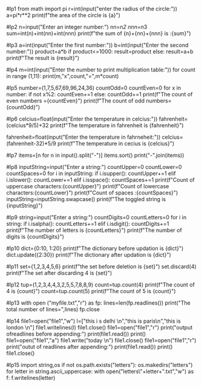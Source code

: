#lp1 
from math import pi
r=int(input("enter the radius of the circle:"))
a=pi*r**2
print(f"the area of the circle is {a}")


#lp2
n=input("Enter an integer number:")
nn=n*2
nnn=n*3
sum=int(n)+int(nn)+int(nnn)
print(f"the sum of {n}+{nn}+{nnn} is :{sum}")


#lp3
a=int(input("Enter the first number:"))
b=int(input("Enter the second number:"))
product=a*b
if product<=1000:
    result=product
else:
    result=a+b
print(f"The result is {result}")


#lp4
m=int(input("Enter the number to print multiplication table:"))
for count in range (1,11):
    print(m,"x",count,"=",m*count)


#lp5
number=(1,7,5,67,69,96,24,36)
countOdd=0
countEven=0
for x in number:
    if not x%2:
        countEven+=1
    else:
        countOdd+=1
print(f"The count of even numbers ={countEven}")
print(f"The count of odd numbers={countOdd}")


#lp6
celcius=float(input("Enter the temperature in celcius:"))
fahrenheit=(celcius*9/5)+32
print(f"The temperature in fahrenheit is {fahrenheit}")

fahrenheit=float(input("Enter the temperature in fahrneheit:"))
celcius=(fahrenheit-32)*5/9
print(f"The temperature in cecius is {celcius}")


#lp7
items=[n for n in input().split("-")]
items.sort()
print("-".join(items))


#lp8
inputString=input("Enter a string:")
countUpper=0
countLower=0
countSpaces=0
for i in inputString:
    if i.isupper():
        countUpper+=1
    elif i.islower():
        countLower+=1
    elif i.isspace():
        countSpaces+=1
print(f"Count of uppercase characters:{countUpper}")
print(f"Count of lowercase characters:{countLower}")
print(f"Count of spaces :{countSpaces}")
inputString=inputString.swapcase()
print(f"The toggled string is {inputString}")


#lp9
string=input("Enter a string:")
countDigits=0
countLetters=0
for i in string:
    if i.isalpha():
        countLetters+=1
    elif i.isdigit():
        countDigits+=1
print(f"The number of letters is {countLetters}")
print(f"The number of digits is {countDigits}")


#lp10
dict={0:10,
      1:20}
print(f"The dictionary before updation is {dict}")
dict.update({2:30})
print(f"The dictionary after updation is {dict}")


#lp11
set={1,2,3,4,5,6}
print(f"the set before deletion is {set}")
set.discard(4)
print(f"The set after discarding 4 is {set}")


#lp12
tup=(1,2,3,4,4,3,2,5,5,7,8,8,9)
count=tup.count(4)
print(f"The count of 4 is {count}")
count=tup.count(5)
print(f"The count of 5 is {count}")


#lp13
with open ("myfile.txt","r") as fp:
    lines=len(fp.readlines())
print("The total number of lines=",lines)
fp.close


#lp14
file1=open("file1","w")
l=["this i s delhi \n","this is paris\n","this is london \n"]
file1.writelines(l)
file1.close()
file1=open("file1","r")
print("output ofreadlines before appending:")
print(file1.read())
print()
file1=open("file1","a")
file1.write("today \n")
file1.close()
file1=open("file1","r")
print("outut of readlines after appending:")
print(file1.read())
print()
file1.close()


#lp15
import string,os
if not os.path.exists("letters"):
    os.makedirs("letters")
for letter in string.ascii_uppercase:
    with open("letters\\"+letter+".txt","w") as f:
        f.writelines(letter)